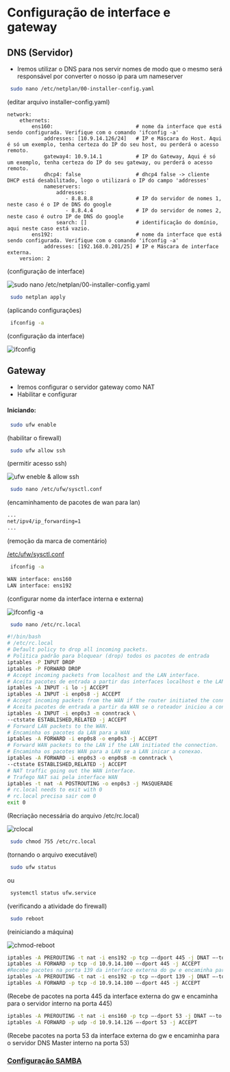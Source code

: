 # Configuração de interface e gateway

## DNS (Servidor)

- Iremos utilizar o DNS para nos servir nomes de modo que o mesmo será responsável por converter o nosso ip para um nameserver

```bash
 sudo nano /etc/netplan/00-installer-config.yaml
```
(editar arquivo installer-config.yaml)

```
network:
    ethernets:
        ens160:                           # nome da interface que está sendo configurada. Verifique com o comando 'ifconfig -a'
            addresses: [10.9.14.126/24]   # IP e Máscara do Host. Aqui é só um exemplo, tenha certeza do IP do seu host, ou perderá o acesso remoto.
            gateway4: 10.9.14.1           # IP do Gateway, Aqui é só um exemplo, tenha certeza do IP do seu gateway, ou perderá o acesso remoto.
            dhcp4: false                  # dhcp4 false -> cliente DHCP está desabilitado, logo o utilizará o IP do campo 'addresses'
            nameservers:
                addresses:
                   - 8.8.8.8              # IP do servidor de nomes 1, neste caso é o IP de DNS do google
                   - 8.8.4.4              # IP do servidor de nomes 2, neste caso é outro IP de DNS do google
                search: []                # identificação do domínio, aqui neste caso está vazio.
        ens192:                           # nome da interface que está sendo configurada. Verifique com o comando 'ifconfig -a'
            addresses: [192.168.0.201/25] # IP e Máscara de interface externa.
    version: 2
```

(configuração de interface)

![sudo nano /etc/netplan/00-installer-config.yaml](https://github.com/NanyDesu/trab_sred/blob/main/imagens/pt1_installer_config.PNG)


```bash
 sudo netplan apply
```
(aplicando configurações)

```bash
 ifconfig -a
```
(configuração da interface)



![ifconfig](https://github.com/NanyDesu/trab_sred/blob/main/imagens/pt2_ifconfig.PNG)


## Gateway


- Iremos configurar o servidor gateway como NAT
- Habilitar e configurar

#### Iniciando:

```bash
 sudo ufw enable
```

(habilitar o firewall)


```bash
 sudo ufw allow ssh
```

(permitir acesso ssh)

![ufw eneble & allow ssh](https://github.com/NanyDesu/trab_sred/blob/main/imagens/pt3_ufw_nable.PNG)


```bash
 sudo nano /etc/ufw/sysctl.conf
``` 

(encaminhamento de pacotes de wan para lan)


```bash
...
net/ipv4/ip_forwarding=1
...
```

(remoção da marca de comentário)


[/etc/ufw/sysctl.conf](https://github.com/NanyDesu/trab_sred/blob/main/imagens/pt4_sysctl_conf.PNG)


```bash
 ifconfig -a
```

```bash
WAN interface: ens160
LAN interface: ens192
```

(configurar nome da interface interna e externa)


![ifconfig -a](https://github.com/NanyDesu/trab_sred/blob/main/imagens/pt2_ifconfig.PNG)


```bash
 sudo nano /etc/rc.local
```

```bash
#!/bin/bash
# /etc/rc.local
# Default policy to drop all incoming packets.
# Politica padrão para bloquear (drop) todos os pacotes de entrada
iptables -P INPUT DROP
iptables -P FORWARD DROP
# Accept incoming packets from localhost and the LAN interface.
# Aceita pacotes de entrada a partir das interfaces localhost e the LAN.
iptables -A INPUT -i lo -j ACCEPT
iptables -A INPUT -i enp0s8 -j ACCEPT
# Accept incoming packets from the WAN if the router initiated the connection.
# Aceita pacotes de entrada a partir da WAN se o roteador iniciou a conexao
iptables -A INPUT -i enp0s3 -m conntrack \
--ctstate ESTABLISHED,RELATED -j ACCEPT
# Forward LAN packets to the WAN.
# Encaminha os pacotes da LAN para a WAN
iptables -A FORWARD -i enp0s8 -o enp0s3 -j ACCEPT
# Forward WAN packets to the LAN if the LAN initiated the connection.
# Encaminha os pacotes WAN para a LAN se a LAN inicar a conexao.
iptables -A FORWARD -i enp0s3 -o enp0s8 -m conntrack \
--ctstate ESTABLISHED,RELATED -j ACCEPT
# NAT traffic going out the WAN interface.
# Trafego NAT sai pela interface WAN
iptables -t nat -A POSTROUTING -o enp0s3 -j MASQUERADE
# rc.local needs to exit with 0
# rc.local precisa sair com 0
exit 0
```

(Recriação necessária do arquivo /etc/rc.local)




![rclocal](https://github.com/NanyDesu/trab_sred/blob/main/imagens/pt5_rc_local.PNG)


```bash
 sudo chmod 755 /etc/rc.local
```


(tornando o arquivo executável)


```bash
 sudo ufw status
```

ou 

```bash
 systemctl status ufw.service
```

(verificando a atividade do firewall)


```bash
 sudo reboot
```

(reiniciando a máquina)


![chmod-reboot](https://github.com/NanyDesu/trab_sred/blob/main/imagens/pt6_chmod_reboot.PNG)





        
```bash
iptables -A PREROUTING -t nat -i ens192 -p tcp –-dport 445 -j DNAT –-to 10.9.14.100:445
iptables -A FORWARD -p tcp -d 10.9.14.100 –-dport 445 -j ACCEPT
#Recebe pacotes na porta 139 da interface externa do gw e encaminha para o servidor interno na porta 139
iptables -A PREROUTING -t nat -i ens192 -p tcp –-dport 139 -j DNAT –-to 10.9.14.100:139
iptables -A FORWARD -p tcp -d 10.9.14.100 –-dport 445 -j ACCEPT
```


(Recebe de pacotes na porta 445 da interface externa do gw e encaminha para o servidor interno na porta 445)




```bash
iptables -A PREROUTING -t nat -i ens160 -p tcp –-dport 53 -j DNAT –-to 10.9.14.126:53
iptables -A FORWARD -p udp -d 10.9.14.126 –-dport 53 -j ACCEPT
```


(Recebe pacotes na porta 53 da interface externa do gw e encaminha para o servidor DNS Master interno na porta 53)





### [Configuração SAMBA](https://github.com/NanyDesu/trab_sred/tree/main/SAMBA)








